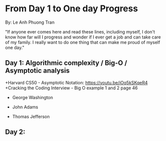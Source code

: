 # From Day 1 to One day Progress

By: Le Anh Phuong Tran

"If anyone ever comes here and read these lines, including myself, I don't know how far will I progress and wonder if I ever get a job and can take care of my family. I really want to do one thing that can make me proud of myself one day."

## Day 1: Algorithmic complexity / Big-O / Asymptotic analysis
+Harvard CS50 - Asymptotic Notation: https://youtu.be/iOq5kSKqeR4
+Cracking the Coding Interview - Big O example 1 and 2 page 46
- George Washington
* John Adams
+ Thomas Jefferson
  
## Day 2:
